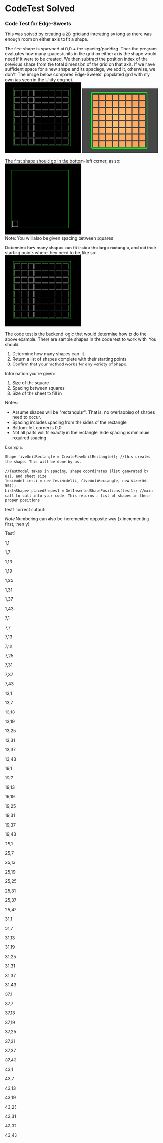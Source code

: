 # CodeTest Solved
<h3>Code Test for Edge-Sweets</h3>

<span>This was solved by creating a 2D grid and interating so long as there was enough room on either axis to fit a shape.</span>

<span>The first shape is spawned at 0,0 + the spacing/padding. Then the program evaluates how many spaces/units in the grid on either axis the shape would need if it were to be created. We then subtract the position index of the previous shape from the total dimension of the grid on that axis. If we have sufficient space for a new shape and its spacings, we add it, otherwise, we don't. The image below compares Edge-Sweets' populated grid with my own (as seen in the Unity engine).</span><br />
<img src="https://raw.githubusercontent.com/Edge-Sweets/CodeTest/master/images/Rectangles_Filled.PNG" width=250 ></img>
<img src="https://github.com/MachoBrizzin/CodeTest-Solved/blob/e00f271c0a72229018996daa1b69e2b157b059d6/images/5x5.png" width=250 ></img>


<span>The first shape should go in the bottom-left corner, as so: </span><br />
<img src="https://raw.githubusercontent.com/Edge-Sweets/CodeTest/master/images/Rectangles_inside.PNG" width=250 ></img>
<br /><span>Note: You will also be given spacing between squares</span>

<span>Determine how many shapes can fit inside the large rectangle, and set their starting points where they need to be, like so: </span><br />
<img src="https://raw.githubusercontent.com/Edge-Sweets/CodeTest/master/images/Rectangles_Filled.PNG" width=250 ></img>


The code test is the backend logic that would determine how to do the above example. There are sample shapes in the code test to work with. You should:

1. Determine how many shapes can fit.
2. Return a list of shapes complete with their starting points
3. Confirm that your method works for any variety of shape.

Information you're given:
1. Size of the square
2. Spacing between squares
3. Size of the sheet to fill in

Notes:
- Assume shapes will be "rectangular". That is, no overlapping of shapes need to occur.
- Spacing includes spacing from the sides of the rectangle
- Bottom-left corner is 0,0
- Not all parts will fit exactly in the rectangle. Side spacing is minimum required spacing


Example:
   
    Shape fiveUnitRectangle = CreateFiveUnitRectangle(); //this creates the shape. This will be done by us.

    //TestModel takes in spacing, shape coordinates (list generated by us), and sheet size
    TestModel test1 = new TestModel(1, fiveUnitRectangle, new Size(50, 50));
    List<Shape> placedShapes1 = GetInsertedShapePositions(test1); //main call to call into your code. This returns a list of shapes in their proper positions

test1 correct output: 

<i>Note</i> Numbering can also be incremented opposite way (x incrementing first, then y)

Test1:

1,1

1,7

1,13

1,19

1,25

1,31

1,37

1,43

7,1

7,7

7,13

7,19

7,25

7,31

7,37

7,43

13,1


13,7

13,13

13,19

13,25

13,31

13,37

13,43

19,1

19,7

19,13

19,19

19,25

19,31

19,37

19,43

25,1

25,7

25,13

25,19

25,25

25,31

25,37

25,43

31,1

31,7

31,13

31,19

31,25

31,31

31,37

31,43

37,1

37,7

37,13

37,19

37,25

37,31

37,37

37,43

43,1

43,7

43,13

43,19

43,25

43,31

43,37

43,43
